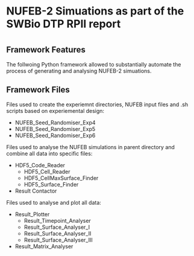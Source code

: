 # NUFEB-2 Simuations as part of the SWBio DTP RPII report
#
#
#
#
## Framework Features

The follwoing Python framework allowed to substantially automate the process of generating and analysing NUFEB-2 simuations.

## Framework Files

Files used to create the experiemnt directories, NUFEB input files and .sh scripts based on experiemental design:

- NUFEB_Seed_Randomiser_Exp4
- NUFEB_Seed_Randomiser_Exp5
- NUFEB_Seed_Randomiser_Exp6

Files used to analyse the NUFEB simulations in parent directory and combine all data into specific files:

- HDF5_Code_Reader
    - HDF5_Cell_Reader
    - HDF5_CellMaxSurface_Finder
    - HDF5_Surface_Finder
- Result Contactor

Files used to analyse and plot all data:

- Result_Plotter
    - Result_Timepoint_Analyser
    - Result_Surface_Analyser_I
    - Result_Surface_Analyser_II
    - Result_Surface_Analyser_III
- Result_Matrix_Analyser

